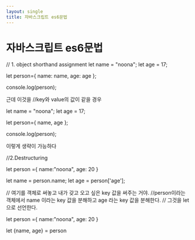 ```yaml
---
layout: single
title: 자바스크립트 es6문법
---
```


# 자바스크립트 es6문법

// 1. object shorthand assignment
let name = "noona";
let age = 17;

let person={
	name: name,
	age: age
};

console.log(person);

근데 이것을
//key와 value의 값이 같을 경우

let name = "noona";
let age = 17;

let person={
	name,
	age
};

console.log(person);

이렇게 생략이 가능하다

//2.Destructuring

let person ={
  name:"noona",
  age: 20
}

let name = person.name;
let age = person['age'];

// 여기를 객체로 써놓고 내가 갖고 오고 싶은 key 값을 써주는 거야.
//person이라는 객체에서 name 이라는 key 값을 분해하고 age 라는 key 값을 분해한다.
// 그것을 let 으로 선언한다.

let person ={
  name:"noona",
  age: 20
}

let {name, age} = person




